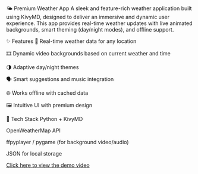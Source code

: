 
🌤️ Premium Weather App
A sleek and feature-rich weather application built using KivyMD, designed to deliver an immersive and dynamic user experience. This app provides real-time weather updates with live animated backgrounds, smart theming (day/night modes), and offline support.

✨ Features
📍 Real-time weather data for any location

🎞️ Dynamic video backgrounds based on current weather and time

🌗 Adaptive day/night themes

🗣️ Smart suggestions and music integration

🌐 Works offline with cached data

🖼️ Intuitive UI with premium design

🔧 Tech Stack
  Python + KivyMD

  OpenWeatherMap API

  ffpyplayer / pygame (for background video/audio)

  JSON for local storage



[Click here to view the demo video](assets/demo1.mp4)











  

